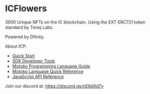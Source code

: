 # ICFlowers
3000 Unique NFTs on the IC blockchain.
Using the EXT ERC721 token standard by Toniq Labs.

Powered by Dfinity.

About ICP: 
- [Quick Start](https://sdk.dfinity.org/docs/quickstart/quickstart-intro.html)
- [SDK Developer Tools](https://sdk.dfinity.org/docs/developers-guide/sdk-guide.html)
- [Motoko Programming Language Guide](https://sdk.dfinity.org/docs/language-guide/motoko.html)
- [Motoko Language Quick Reference](https://sdk.dfinity.org/docs/language-guide/language-manual.html)
- [JavaScript API Reference](https://erxue-5aaaa-aaaab-qaagq-cai.raw.ic0.app)

Join our discord at: https://discord.gg/nE6dXd7y
